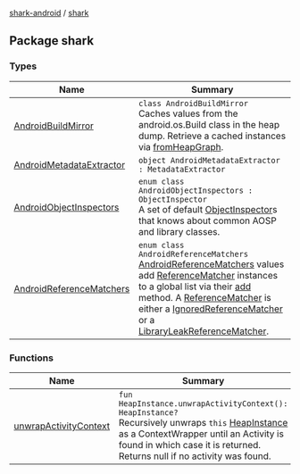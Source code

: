 [shark-android](../index.md) / [shark](./index.md)

## Package shark

### Types

| Name | Summary |
|---|---|
| [AndroidBuildMirror](-android-build-mirror/index.md) | `class AndroidBuildMirror`<br>Caches values from the android.os.Build class in the heap dump. Retrieve a cached instances via [fromHeapGraph](-android-build-mirror/from-heap-graph.md). |
| [AndroidMetadataExtractor](-android-metadata-extractor/index.md) | `object AndroidMetadataExtractor : MetadataExtractor` |
| [AndroidObjectInspectors](-android-object-inspectors/index.md) | `enum class AndroidObjectInspectors : ObjectInspector`<br>A set of default [ObjectInspector](#)s that knows about common AOSP and library classes. |
| [AndroidReferenceMatchers](-android-reference-matchers/index.md) | `enum class AndroidReferenceMatchers`<br>[AndroidReferenceMatchers](-android-reference-matchers/index.md) values add [ReferenceMatcher](#) instances to a global list via their [add](#) method. A [ReferenceMatcher](#) is either a [IgnoredReferenceMatcher](#) or a [LibraryLeakReferenceMatcher](#). |

### Functions

| Name | Summary |
|---|---|
| [unwrapActivityContext](unwrap-activity-context.md) | `fun HeapInstance.unwrapActivityContext(): HeapInstance?`<br>Recursively unwraps `this` [HeapInstance](#) as a ContextWrapper until an Activity is found in which case it is returned. Returns null if no activity was found. |
